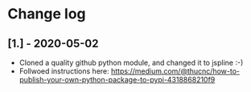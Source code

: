# Change log

## [1.] - 2020-05-02
- Cloned a quality github python module, and changed it to jspline :-)
- Follwoed instructions here: https://medium.com/@thucnc/how-to-publish-your-own-python-package-to-pypi-4318868210f9
